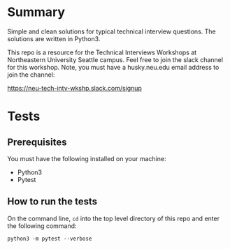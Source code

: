 # Summary
Simple and clean solutions for typical technical interview questions. The solutions are written in Python3. 

This repo is a resource for the Technical Interviews Workshops at Northeastern University Seattle campus. Feel free to join the slack channel for this workshop. Note, you must have a husky.neu.edu email address to join the channel:

https://neu-tech-intv-wkshp.slack.com/signup

# Tests

## Prerequisites
You must have the following installed on your machine:
* Python3
* Pytest
  
## How to run the tests
On the command line, `cd` into the top level directory of this repo and enter the following command:

``` 
python3 -m pytest --verbose
```